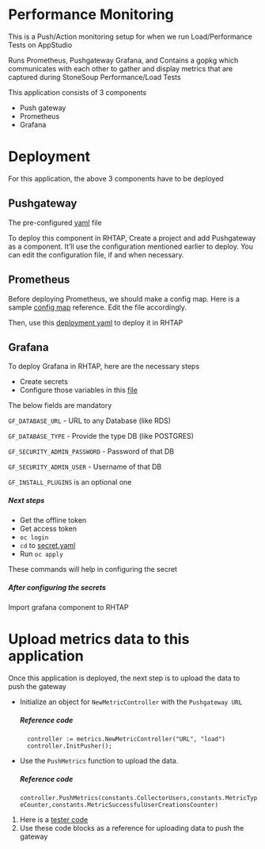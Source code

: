# Performance Monitoring 


This is a  Push/Action monitoring setup for when we run Load/Performance Tests on AppStudio

Runs Prometheus, Pushgateway Grafana, and Contains a gopkg which communicates with each other to gather and display metrics that are captured during StoneSoup Performance/Load Tests 

This application consists of 3 components

- Push gateway
- Prometheus
- Grafana

# Deployment

For this application, the above 3 components have to be deployed 

## Pushgateway

The pre-configured [yaml](https://github.com/redhat-appstudio-qe/perf-monitoring/blob/main/pushgateway/deploy/base/deployment.yaml "yaml file") file

To deploy this component in RHTAP, Create a project and add Pushgateway as a component. It’ll use the configuration mentioned earlier to deploy. You can edit the configuration file, if and when necessary.

## Prometheus

Before deploying Prometheus, we should make a config map. Here is a sample [config map](https://github.com/redhat-appstudio-qe/perf-monitoring/blob/main/prometheus/deploy/base/deployment.yaml#L1-L14 "config map") reference. Edit the file accordingly.

Then, use this [deployment yaml](https://github.com/redhat-appstudio-qe/perf-monitoring/blob/main/prometheus/deploy/base/deployment.yaml "deployment yaml") to deploy it in RHTAP 


## Grafana 

To deploy Grafana in RHTAP, here are the necessary steps 
- Create secrets 
- Configure those variables in this [file](https://github.com/redhat-appstudio-qe/perf-monitoring/blob/main/grafana/deploy/base/secret.yaml "file")

The below fields are mandatory 

`GF_DATABASE_URL`  -  URL to any Database (like RDS)

`GF_DATABASE_TYPE`  -  Provide the type DB (like POSTGRES)

`GF_SECURITY_ADMIN_PASSWORD` - Password of that DB

`GF_SECURITY_ADMIN_USER` - Username of that DB

`GF_INSTALL_PLUGINS` is an optional one

##### Next steps 
- Get the offline token
- Get access token
- `oc login`
-  `cd` to  [secret.yaml](https://github.com/redhat-appstudio-qe/perf-monitoring/blob/main/grafana/deploy/base/secret.yaml "secret.yaml")
- Run `oc apply`

These commands will help in configuring the secret 

##### After configuring the secrets 
Import grafana component to RHTAP

# Upload metrics data to this application 

Once this application is deployed, the next step is to upload the data to push the gateway

- Initialize an object for `NewMetricController` with the `Pushgateway URL` 

	##### Reference code 

		controller := metrics.NewMetricController("URL", "load")
		controller.InitPusher();


- Use the `PushMetrics` function to upload the data.

	##### Reference code 

	`controller.PushMetrics(constants.CollectorUsers,constants.MetricTypeCounter,constants.MetricSuccessfulUserCreationsCounter)`


1. Here is a [tester code](https://github.com/redhat-appstudio-qe/perf-monitoring/blob/main/api/pkg/tester/main.go "tester code")
2. Use these code blocks as a reference for uploading data to push the gateway
